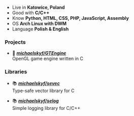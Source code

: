 - Live in **Katowice, Poland**
- Good with **C/C++**
- Know **Python, HTML, CSS, PHP, JavaScript, Assembly**
- OS **Arch Linux with DWM**
- Language **Polish & English**

### Projects

- 📘 [***michaelskyf/GTEngine***](https://github.com/michaelskyf/GTEngine) <br>
  OpenGL game engine written in C
  
### Libraries
- 📚 [***michaelskyf/sevec***](https://github.com/michaelskyf/sevec) <br>
  Type-safe vector library for C 

- 📚 [***michaelskyf/selog***](https://github.com/michaelskyf/selog) <br>
  Simple logging library for C/C++

<!--
**michaelskyf/michaelskyf** is a ✨ _special_ ✨ repository because its `README.md` (this file) appears on your GitHub profile.

Here are some ideas to get you started:

- 🔭 I’m currently working on ...
- 🌱 I’m currently learning ...
- 👯 I’m looking to collaborate on ...
- 🤔 I’m looking for help with ...
- 💬 Ask me about ...
- 📫 How to reach me: ...
- 😄 Pronouns: ...
- ⚡ Fun fact: ...
-->
